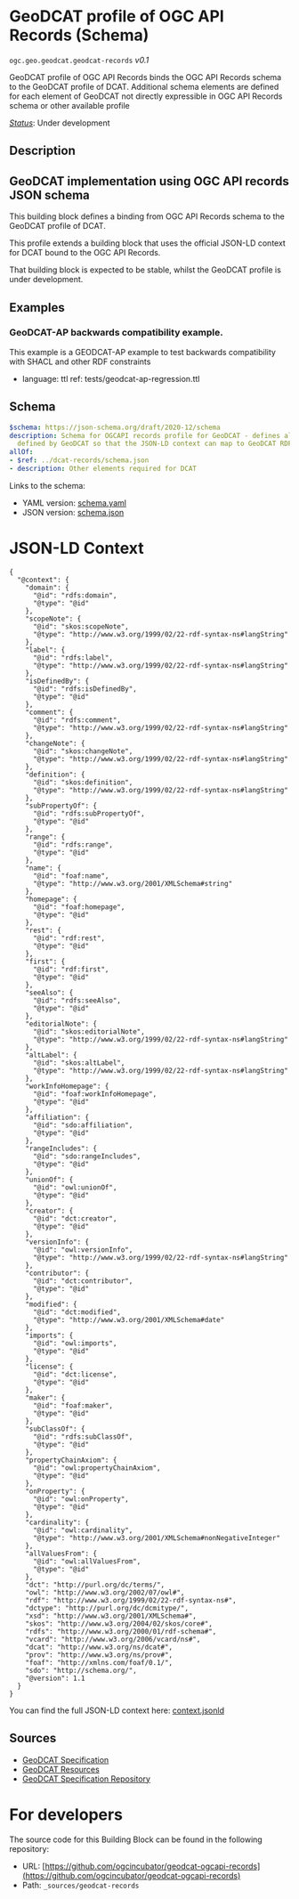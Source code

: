 
# GeoDCAT profile of OGC API Records (Schema)

`ogc.geo.geodcat.geodcat-records` *v0.1*

GeoDCAT profile of OGC API Records binds the OGC API Records schema to the GeoDCAT profile of DCAT. Additional schema elements are defined for each element of GeoDCAT not directly expressible in OGC API Records schema or other available profile

[*Status*](http://www.opengis.net/def/status): Under development

## Description

## GeoDCAT implementation using OGC API records JSON schema

This building block defines a binding from OGC API Records schema to the GeoDCAT profile of DCAT.

This profile extends a building block that uses the official JSON-LD context for DCAT bound to the OGC API Records.

That building block is expected to be stable, whilst the GeoDCAT profile is under development.
## Examples

### GeoDCAT-AP backwards compatibility example.
This example is a GEODCAT-AP example to test backwards compatibility with SHACL and other RDF constraints

- language: ttl
  ref: tests/geodcat-ap-regression.ttl
## Schema

```yaml
$schema: https://json-schema.org/draft/2020-12/schema
description: Schema for OGCAPI records profile for GeoDCAT - defines all extra elements
  defined by GeoDCAT so that the JSON-LD context can map to GeoDCAT RDF
allOf:
- $ref: ../dcat-records/schema.json
- description: Other elements required for DCAT

```

Links to the schema:

* YAML version: [schema.yaml](https://ogcincubator.github.io/geodcat-ogcapi-records/build/annotated/geo/geodcat/geodcat-records/schema.json)
* JSON version: [schema.json](https://ogcincubator.github.io/geodcat-ogcapi-records/build/annotated/geo/geodcat/geodcat-records/schema.yaml)


# JSON-LD Context

```jsonld
{
  "@context": {
    "domain": {
      "@id": "rdfs:domain",
      "@type": "@id"
    },
    "scopeNote": {
      "@id": "skos:scopeNote",
      "@type": "http://www.w3.org/1999/02/22-rdf-syntax-ns#langString"
    },
    "label": {
      "@id": "rdfs:label",
      "@type": "http://www.w3.org/1999/02/22-rdf-syntax-ns#langString"
    },
    "isDefinedBy": {
      "@id": "rdfs:isDefinedBy",
      "@type": "@id"
    },
    "comment": {
      "@id": "rdfs:comment",
      "@type": "http://www.w3.org/1999/02/22-rdf-syntax-ns#langString"
    },
    "changeNote": {
      "@id": "skos:changeNote",
      "@type": "http://www.w3.org/1999/02/22-rdf-syntax-ns#langString"
    },
    "definition": {
      "@id": "skos:definition",
      "@type": "http://www.w3.org/1999/02/22-rdf-syntax-ns#langString"
    },
    "subPropertyOf": {
      "@id": "rdfs:subPropertyOf",
      "@type": "@id"
    },
    "range": {
      "@id": "rdfs:range",
      "@type": "@id"
    },
    "name": {
      "@id": "foaf:name",
      "@type": "http://www.w3.org/2001/XMLSchema#string"
    },
    "homepage": {
      "@id": "foaf:homepage",
      "@type": "@id"
    },
    "rest": {
      "@id": "rdf:rest",
      "@type": "@id"
    },
    "first": {
      "@id": "rdf:first",
      "@type": "@id"
    },
    "seeAlso": {
      "@id": "rdfs:seeAlso",
      "@type": "@id"
    },
    "editorialNote": {
      "@id": "skos:editorialNote",
      "@type": "http://www.w3.org/1999/02/22-rdf-syntax-ns#langString"
    },
    "altLabel": {
      "@id": "skos:altLabel",
      "@type": "http://www.w3.org/1999/02/22-rdf-syntax-ns#langString"
    },
    "workInfoHomepage": {
      "@id": "foaf:workInfoHomepage",
      "@type": "@id"
    },
    "affiliation": {
      "@id": "sdo:affiliation",
      "@type": "@id"
    },
    "rangeIncludes": {
      "@id": "sdo:rangeIncludes",
      "@type": "@id"
    },
    "unionOf": {
      "@id": "owl:unionOf",
      "@type": "@id"
    },
    "creator": {
      "@id": "dct:creator",
      "@type": "@id"
    },
    "versionInfo": {
      "@id": "owl:versionInfo",
      "@type": "http://www.w3.org/1999/02/22-rdf-syntax-ns#langString"
    },
    "contributor": {
      "@id": "dct:contributor",
      "@type": "@id"
    },
    "modified": {
      "@id": "dct:modified",
      "@type": "http://www.w3.org/2001/XMLSchema#date"
    },
    "imports": {
      "@id": "owl:imports",
      "@type": "@id"
    },
    "license": {
      "@id": "dct:license",
      "@type": "@id"
    },
    "maker": {
      "@id": "foaf:maker",
      "@type": "@id"
    },
    "subClassOf": {
      "@id": "rdfs:subClassOf",
      "@type": "@id"
    },
    "propertyChainAxiom": {
      "@id": "owl:propertyChainAxiom",
      "@type": "@id"
    },
    "onProperty": {
      "@id": "owl:onProperty",
      "@type": "@id"
    },
    "cardinality": {
      "@id": "owl:cardinality",
      "@type": "http://www.w3.org/2001/XMLSchema#nonNegativeInteger"
    },
    "allValuesFrom": {
      "@id": "owl:allValuesFrom",
      "@type": "@id"
    },
    "dct": "http://purl.org/dc/terms/",
    "owl": "http://www.w3.org/2002/07/owl#",
    "rdf": "http://www.w3.org/1999/02/22-rdf-syntax-ns#",
    "dctype": "http://purl.org/dc/dcmitype/",
    "xsd": "http://www.w3.org/2001/XMLSchema#",
    "skos": "http://www.w3.org/2004/02/skos/core#",
    "rdfs": "http://www.w3.org/2000/01/rdf-schema#",
    "vcard": "http://www.w3.org/2006/vcard/ns#",
    "dcat": "http://www.w3.org/ns/dcat#",
    "prov": "http://www.w3.org/ns/prov#",
    "foaf": "http://xmlns.com/foaf/0.1/",
    "sdo": "http://schema.org/",
    "@version": 1.1
  }
}
```

You can find the full JSON-LD context here:
[context.jsonld](https://ogcincubator.github.io/geodcat-ogcapi-records/build/annotated/geo/geodcat/geodcat-records/context.jsonld)

## Sources

* [GeoDCAT Specification](http://www.opengis.net/def/metamodel/profiles/geodcat)
* [GeoDCAT Resources](http://www.opengis.net/def/metamodel/profiles/geodcat)
* [GeoDCAT Specification Repository](https://github.com/opengeospatial/GeoDCAT-SWG)

# For developers

The source code for this Building Block can be found in the following repository:

* URL: [https://github.com/ogcincubator/geodcat-ogcapi-records](https://github.com/ogcincubator/geodcat-ogcapi-records)
* Path: `_sources/geodcat-records`

